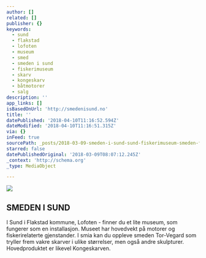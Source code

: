 ```yaml
---
author: []
related: []
publisher: {}
keywords:
  - sund
  - flakstad
  - lofoten
  - museum
  - smed
  - smeden i sund
  - fiskerimuseum
  - skarv
  - kongeskarv
  - båtmotorer
  - salg
description: ''
app_links: []
isBasedOnUrl: 'http://smedenisund.no'
title: ''
datePublished: '2018-04-10T11:16:52.594Z'
dateModified: '2018-04-10T11:16:51.315Z'
via: {}
inFeed: true
sourcePath: _posts/2018-03-09-smeden-i-sund-sund-fiskerimuseum-smeden-former-myke-linj.md
starred: false
datePublishedOriginal: '2018-03-09T08:07:12.245Z'
_context: 'http://schema.org'
_type: MediaObject

---
```

![](https://the-grid-user-content.s3-us-west-2.amazonaws.com/c5f4316f-1f36-459a-bed5-c09ff6864bf6.jpg)

<article style=""><h1>SMEDEN I SUND  </h1><p>I Sund i Flakstad kommune, Lofoten - finner du et lite museum, som fungerer som en installasjon. Museet har hovedvekt på motorer og fiskerirelaterte gjenstander. I smia kan du oppleve smeden Tor-Vegard som tryller frem vakre skarver i ulike størrelser, men også andre skulpturer. Hovedproduktet er likevel Kongeskarven.</p></article>